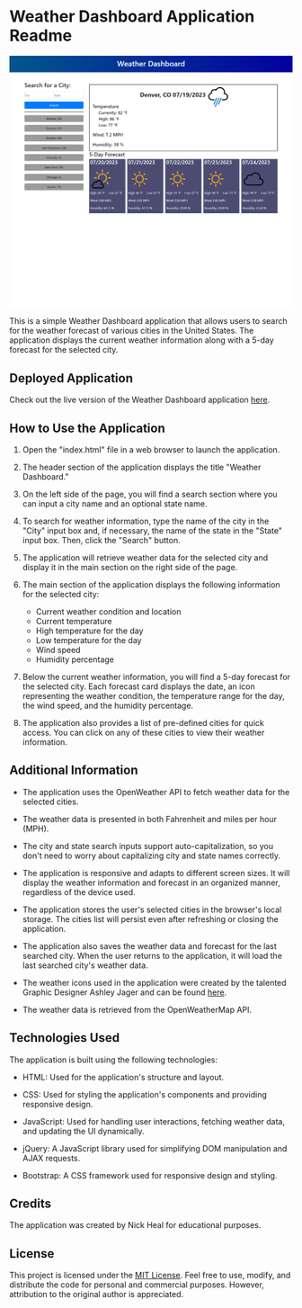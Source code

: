 # Weather Dashboard Application Readme

![Weather Dashboard Screenshot](/assets/images/screenshot.png)

This is a simple Weather Dashboard application that allows users to search for the weather forecast of various cities in the United States. The application displays the current weather information along with a 5-day forecast for the selected city.

## Deployed Application

Check out the live version of the Weather Dashboard application [here](https://nickucla.github.io/Nicks-5-day-forecast-app/).

## How to Use the Application

1. Open the "index.html" file in a web browser to launch the application.

2. The header section of the application displays the title "Weather Dashboard."

3. On the left side of the page, you will find a search section where you can input a city name and an optional state name.

4. To search for weather information, type the name of the city in the "City" input box and, if necessary, the name of the state in the "State" input box. Then, click the "Search" button.

5. The application will retrieve weather data for the selected city and display it in the main section on the right side of the page.

6. The main section of the application displays the following information for the selected city:

   - Current weather condition and location
   - Current temperature
   - High temperature for the day
   - Low temperature for the day
   - Wind speed
   - Humidity percentage

7. Below the current weather information, you will find a 5-day forecast for the selected city. Each forecast card displays the date, an icon representing the weather condition, the temperature range for the day, the wind speed, and the humidity percentage.

8. The application also provides a list of pre-defined cities for quick access. You can click on any of these cities to view their weather information.

## Additional Information

- The application uses the OpenWeather API to fetch weather data for the selected cities.

- The weather data is presented in both Fahrenheit and miles per hour (MPH).

- The city and state search inputs support auto-capitalization, so you don't need to worry about capitalizing city and state names correctly.

- The application is responsive and adapts to different screen sizes. It will display the weather information and forecast in an organized manner, regardless of the device used.

- The application stores the user's selected cities in the browser's local storage. The cities list will persist even after refreshing or closing the application.

- The application also saves the weather data and forecast for the last searched city. When the user returns to the application, it will load the last searched city's weather data.

- The weather icons used in the application were created by the talented Graphic Designer Ashley Jager and can be found [here](https://www.iconfinder.com/iconsets/weather-icons-8).

- The weather data is retrieved from the OpenWeatherMap API.

## Technologies Used

The application is built using the following technologies:

- HTML: Used for the application's structure and layout.

- CSS: Used for styling the application's components and providing responsive design.

- JavaScript: Used for handling user interactions, fetching weather data, and updating the UI dynamically.

- jQuery: A JavaScript library used for simplifying DOM manipulation and AJAX requests.

- Bootstrap: A CSS framework used for responsive design and styling.

## Credits

The application was created by Nick Heal for educational purposes.

## License

This project is licensed under the [MIT License](LICENSE). Feel free to use, modify, and distribute the code for personal and commercial purposes. However, attribution to the original author is appreciated.

